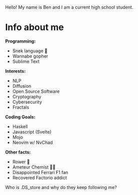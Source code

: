 Hello! My name is Ben and I am a current high school student.

# Info about me
**Programming:**
- Snek language 🐍
- Wannabe gopher
- Sublime Text

**Interests:**
- NLP
- Diffusion
- Open Source Software
- Cryptography
- Cybersecurity
- Fractals

**Coding Goals:**
- Haskell
- Javascript (Svelte)
- Mojo
- Neovim w/ NvChad

**Other facts:**
- Rower 🚣
- Ameteur Chemist 👨‍🔬
- Disappointed Ferrari F1 fan
- Recovered Factorio addict




Who is .DS_store and why do they keep following me?
